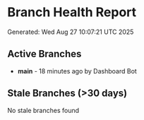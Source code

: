 # Branch Health Report
Generated: Wed Aug 27 10:07:21 UTC 2025

## Active Branches
- **main** - 18 minutes ago by Dashboard Bot

## Stale Branches (>30 days)
No stale branches found
